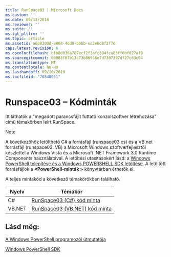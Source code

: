 ```yaml
---
title: RunSpace03 | Microsoft Docs
ms.custom: ''
ms.date: 09/13/2016
ms.reviewer: ''
ms.suite: ''
ms.tgt_pltfrm: ''
ms.topic: article
ms.assetid: a6b8303d-e868-4dd0-bbbb-ed2e6d8f2f76
caps.latest.revision: 6
ms.openlocfilehash: bfb8d036a787ecf2f3afc394fca83ff0bf027af9
ms.sourcegitcommit: 00083f07b13c73b86936e7d7307397df27c63c04
ms.translationtype: MT
ms.contentlocale: hu-HU
ms.lasthandoff: 09/10/2019
ms.locfileid: "70848051"
---
```

# <a name="runspace03-code-samples"></a>Runspace03 – Kódminták

Itt láthatók a "megadott parancsfájlt futtató konzolszoftver létrehozása" című témakörben leírt RunSpace.

> [!NOTE]
> A következőhöz letölthető C# a forrásfájl (runspace03.cs) és a VB.net forrásfájl (runspace03. VB) a Microsoft Windows szoftverfejlesztői készlettel a Windows Vista és a Microsoft .NET Framework 3,0 Runtime Components használatával. A letöltési utasításokért lásd: a [Windows PowerShell telepítése és a Windows POWERSHELL SDK letöltése](/powershell/developer/installing-the-windows-powershell-sdk).
> A letöltött forrásfájlok a  **\<PowerShell-minták >** könyvtárban érhetők el.

A teljes mintakód a következő témakörökben található.

| Nyelv |                                 Témakör                                 |
| -------- | --------------------------------------------------------------------- |
| C#       | [RunSpace03 (C#) kód minta](./runspace03-csharp-code-sample.md)     |
| VB.NET   | [RunSpace03 (VB.NET) kód minta](./runspace03-vb-net-code-sample.md) |

## <a name="see-also"></a>Lásd még:

[A Windows PowerShell programozói útmutatója](./windows-powershell-programmer-s-guide.md)

[Windows PowerShell SDK](../windows-powershell-reference.md)